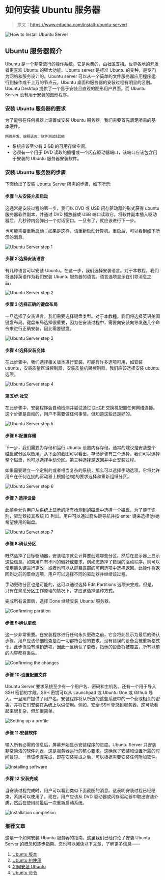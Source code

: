 # 如何安装 Ubuntu 服务器

> 原文：<https://www.educba.com/install-ubuntu-server/>

![How to Install Ubuntu Server](img/b1094d4365896133e995e9b47a83b6ad.png)



## Ubuntu 服务器简介

Ubuntu 是一个非常流行的操作系统。它是免费的，由社区支持。世界各地的开发者更喜欢 Ubuntu 的强大功能。Ubuntu server 是标准 Ubuntu 的变种，是专门为网络和服务设计的。Ubuntu server 可以从一个简单的文件服务器应用程序运行到操作成千上万的节点云。Ubuntu 桌面和服务器的安装过程有明显的区别。Ubuntu Desktop 提供了一个易于安装且直观的图形用户界面，而 Ubuntu Server 没有用于安装的图形程序。

### 安装 Ubuntu 服务器的要求

为了能够在任何机器上设置或安装 Ubuntu 服务器，我们需要首先满足所需的基本硬件。

<small>网页开发、编程语言、软件测试&其他</small>

*   系统应该至少有 2 GB 的可用存储空间。
*   必须有一个用于 DVD 读取的插槽或一个闪存驱动器端口，该端口应该包含用于安装的 Ubuntu 服务器安装软件。

### 安装 Ubuntu 服务器的步骤

下面给出了安装 Ubuntu Server 所需的步骤，如下所示:

#### 步骤 1:从安装介质启动

这通常是安装过程的第一步，我们以 DVD 或 USB 闪存驱动器的形式获得 ubuntu 服务器软件副本，并通过 DVD 播放器或 USB 端口读取它。将软件副本插入驱动器后，几秒钟内会弹出一个对话窗口。一旦有了，就应该进行下一步。

也可能需要重新启动；如果是这样，请重新启动计算机。重启后，可以看到如下所示的消息。

![Ubuntu Server step 1](img/6978c307f5cd2082a162c1a151dda7ea.png)



#### 步骤 2:选择安装语言

有几种语言可以安装 Ubuntu。在这一步，我们选择安装语言。对于本教程，我们将选择英语作为我们安装 Ubuntu 服务器的语言。语言选项显示在引导消息之后。

![Ubuntu Server step 2](img/ef9326eca42e4f337809f21ae34471ef.png)



#### 步骤 3:选择正确的键盘布局

一旦选择了安装语言，我们需要选择键盘类型。对于本教程，我们将选择英语美国键盘布局。键盘布局选择很重要，因为在安装过程中，需要向安装向导发送几个命令来进行正确安装，因此需要键盘。

![Ubuntu Server step 3](img/103e369262023d2b60340d281dafee3b.png)



#### 步骤 4:选择安装变体

在此步骤中，我们选择相关版本进行安装。可能有许多选项可用，如安装 ubuntu，安装质量区域控制器，安装质量机架控制器。我们应该选择安装 ubuntu 选项。

![Ubuntu Server step 4](img/73324df66bb32d10724e3188b4b27d15.png)



#### 第五步:社交

在此步骤中，安装程序会自动检测并尝试通过 [DHCP](https://www.educba.com/what-is-dhcp/) 交换机配置任何网络连接。这个步骤是自动的，用户不需要做任何事情。但知道这些还是好的。

![Ubuntu Server step 5](img/fee937299735077cd12c643e1551bab1.png)



#### 步骤 6:配置存储

下一步，我们需要为存储和运行 Ubuntu 设置内存存储。通常的建议是安装整个磁盘或分区以备用。从下面的截图可以看出，存储步骤有三个选择。我们可以选择整个磁盘，也可以选择手动分区。第三种选择是返回并中止安装过程。

如果需要建立一个定制的或者相当复杂的系统，那么可以选择手动选项。它将允许用户在任何连接的驱动器上根据他/她的要求选择和重新组织分区。

![Ubuntu Server step 6](img/a6490d892357d27a241546261c3518ac.png)



#### 步骤 7:选择设备

此菜单允许用户从系统上显示的所有检测到的磁盘中选择一个磁盘。为了便于识别，驱动器按其系统 ID 列出。用户可以通过箭头键导航并按 enter 键来选择他/她希望使用的磁盘。

![Ubuntu Server step 7](img/190173f256e6d19e10d7acc5fdb4da30.png)



#### 步骤 8:确认分区

既然选择了目标驱动器，安装程序就会计算要创建哪些分区，然后在显示器上显示这些信息。如果用户有不同的偏好或要求，例如您选择了错误的驱动程序，则可以使用箭头键进行更改，或者也可以从屏幕底部的可用选项中选择返回。此操作将返回到之前的菜单选项，用户可以选择不同的驱动器并继续该过程。

手动更改分区也是可能的，这可以通过选择 Edit Partitions 选项来完成。但是，只有在熟悉分区工作原理的情况下，才应该选择这种方式。

完成所有设置后，选择 Done 继续安装 Ubuntu 服务器。

![Confirming partition](img/0e0786754dbf042d0495ef312f4bb6ef.png)



#### 步骤 9:确认更改

这一步非常重要。在安装程序进行任何永久更改之前，它会将此显示为最后的确认步骤。用户应该仔细检查是否一切都符合他的要求，没有错误的设备会被重新格式化。此步骤没有撤销选项，因此一旦确认了更改，指示的设备将被覆盖，所有以前的内容都将丢失。

![Confirming the changes](img/ff92d9e159606cdb3dc23591e217bdf1.png)



#### 步骤 10:设置配置文件

Ubuntu Server 要求系统至少有一个用户名、密码和主机名。还有一个用于导入 SSH 密钥的字段。SSH 密钥可以从 Launchpad 或 Ubuntu One 或 Github 导入。一旦用户提供了用户名，安装程序将从所选的这些系统中的一个获取相关的密钥，并将它们安装在系统上以供使用。例如，安全 SSH 登录到服务器。这可能看起来很复杂，但却很简单。

![Setting up a profile](img/6d48f181fcbe53678fed2252a2787b84.png)



#### 步骤 11:安装软件

输入所有必需的信息后，屏幕开始显示安装程序的进度。Ubuntu Server 只安装非常简洁的软件列表，这是服务器运行的核心要求。这确保了安装和设置所需的时间最短。一旦该步骤完成，即在安装完成之后，可以根据需要安装任何附加软件。

![Installing software](img/aa4ece043ff1f906d95ce40032986290.png)



#### 步骤 12:安装完成

当安装过程完成时，用户可以看到类似下面截图的消息。这表明安装过程已经结束，系统可以使用了。现在，用户应该从 DVD 驱动器或闪存驱动器中取出安装介质，然后在使用前最后一次重新启动系统。

![Installation completion](img/6b2cecc36bccbee2dd73c9f0a390cfdd.png)



### 推荐文章

这是一个如何安装 Ubuntu 服务器的指南。这里我们已经讨论了安装 Ubuntu Server 的概念和逐步指南。您也可以阅读以下文章，了解更多信息——

1.  [Ubuntu 版本](https://www.educba.com/ubuntu-version/)
2.  [Ubuntu 的使用](https://www.educba.com/uses-of-ubuntu/)
3.  [如何安装 Ubuntu](https://www.educba.com/install-ubuntu/)
4.  [Ubuntu 命令](https://www.educba.com/ubuntu-commands/)





